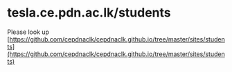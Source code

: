 # tesla.ce.pdn.ac.lk/students


Please look up [https://github.com/cepdnaclk/cepdnaclk.github.io/tree/master/sites/students](https://github.com/cepdnaclk/cepdnaclk.github.io/tree/master/sites/students)
